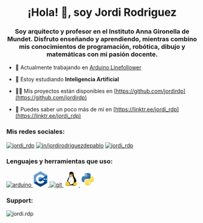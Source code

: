 <h1 align="center">¡Hola! 👋, soy Jordi Rodriguez</h1>
<h3 align="center">Soy arquitecto y profesor en el Instituto Anna Gironella de Mundet. Disfruto enseñando y aprendiendo, mientras combino mis conocimientos de programación, robótica, dibujo y matemáticas con mi pasión docente.</h3>
    
- 🔭 Actualmente trabajando en [Arduino Linefollower](https://github.com/jordirdp/Arduino-linefollower.git)

- 🌱 Estoy estudiando **Inteligencia Artificial**

- 👨‍💻 Mis proyectos están disponibles en [https://github.com/jordirdp](https://github.com/jordirdp)

- 📄 Puedes saber un poco más de mí en [https://linktr.ee/jordi_rdp](https://linktr.ee/jordi_rdp)

<h3 align="left">Mis redes sociales:</h3>
<p align="left">
<a href="https://twitter.com/jordi_rdp" target="blank"><img align="center" src="https://raw.githubusercontent.com/rahuldkjain/github-profile-readme-generator/master/src/images/icons/Social/twitter.svg" alt="jordi_rdp" height="30" width="40" /></a>
<a href="https://linkedin.com/in/in/jordirodriguezdepablo" target="blank"><img align="center" src="https://raw.githubusercontent.com/rahuldkjain/github-profile-readme-generator/master/src/images/icons/Social/linked-in-alt.svg" alt="in/jordirodriguezdepablo" height="30" width="40" /></a>
<a href="https://instagram.com/jordi_rdp" target="blank"><img align="center" src="https://raw.githubusercontent.com/rahuldkjain/github-profile-readme-generator/master/src/images/icons/Social/instagram.svg" alt="jordi_rdp" height="30" width="40" /></a>
</p>

<h3 align="left">Lenguajes y herramientas que uso:</h3>
<p align="left"> <a href="https://www.arduino.cc/" target="_blank" rel="noreferrer"> <img src="https://cdn.worldvectorlogo.com/logos/arduino-1.svg" alt="arduino" width="40" height="40"/> </a> <a href="https://www.w3schools.com/cpp/" target="_blank" rel="noreferrer"> <img src="https://raw.githubusercontent.com/devicons/devicon/master/icons/cplusplus/cplusplus-original.svg" alt="cplusplus" width="40" height="40"/> </a> <a href="https://git-scm.com/" target="_blank" rel="noreferrer"> <img src="https://www.vectorlogo.zone/logos/git-scm/git-scm-icon.svg" alt="git" width="40" height="40"/> </a> <a href="https://www.linux.org/" target="_blank" rel="noreferrer"> <img src="https://raw.githubusercontent.com/devicons/devicon/master/icons/linux/linux-original.svg" alt="linux" width="40" height="40"/> </a> <a href="https://www.python.org" target="_blank" rel="noreferrer"> <img src="https://raw.githubusercontent.com/devicons/devicon/master/icons/python/python-original.svg" alt="python" width="40" height="40"/> </a> </p>

<h3 align="left">Support:</h3>
<p><a href="https://www.buymeacoffee.com/jordi.rdp"> <img align="left" src="https://cdn.buymeacoffee.com/buttons/v2/default-yellow.png" height="50" width="210" alt="jordi.rdp" /></a></p><br><br>
